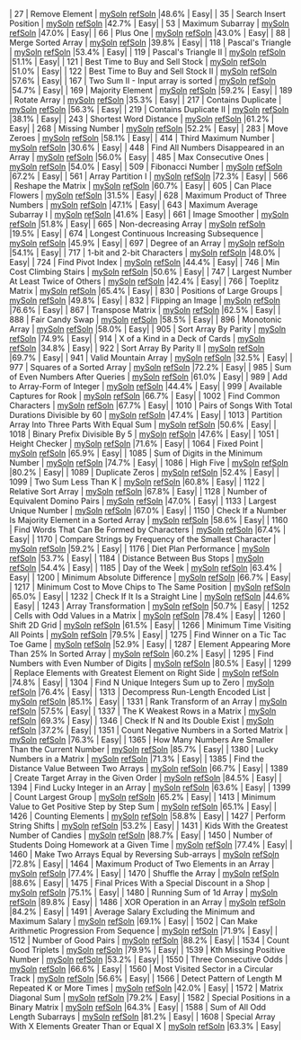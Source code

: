 | 27 | Remove Element    		| [mySoln](#27soln) [refSoln](#27ref) |48.6% | Easy|
| 35 | Search Insert Position    		| [mySoln](#35soln) [refSoln](#35ref) |42.7% | Easy|
| 53 | Maximum Subarray    		| [mySoln](#53soln) [refSoln](#53ref) |47.0% | Easy|
| 66 | Plus One    		| [mySoln](#66soln) [refSoln](#66ref) |43.0% | Easy|
| 88 | Merge Sorted Array    		| [mySoln](#88soln) [refSoln](#88ref) |39.8% | Easy|
| 118 | Pascal's Triangle    		| [mySoln](#118soln) [refSoln](#118ref) |53.4% | Easy|
| 119 | Pascal's Triangle II    		| [mySoln](#119soln) [refSoln](#119ref) |51.1% | Easy|
| 121 | Best Time to Buy and Sell Stock    		| [mySoln](#121soln) [refSoln](#121ref) |51.0% | Easy|
| 122 | Best Time to Buy and Sell Stock II    		| [mySoln](#122soln) [refSoln](#122ref) |57.6% | Easy|
| 167 | Two Sum II - Input array is sorted    		| [mySoln](#167soln) [refSoln](#167ref) |54.7% | Easy|
| 169 | Majority Element    		| [mySoln](#169soln) [refSoln](#169ref) |59.2% | Easy|
| 189 | Rotate Array    		| [mySoln](#189soln) [refSoln](#189ref) |35.3% | Easy|
| 217 | Contains Duplicate    		| [mySoln](#217soln) [refSoln](#217ref) |56.3% | Easy|
| 219 | Contains Duplicate II    		| [mySoln](#219soln) [refSoln](#219ref) |38.1% | Easy|
| 243 | Shortest Word Distance    		| [mySoln](#243soln) [refSoln](#243ref) |61.2% | Easy|
| 268 | Missing Number    		| [mySoln](#268soln) [refSoln](#268ref) |52.2% | Easy|
| 283 | Move Zeroes    		| [mySoln](#283soln) [refSoln](#283ref) |58.1% | Easy|
| 414 | Third Maximum Number    		| [mySoln](#414soln) [refSoln](#414ref) |30.6% | Easy|
| 448 | Find All Numbers Disappeared in an Array    		| [mySoln](#448soln) [refSoln](#448ref) |56.0% | Easy|
| 485 | Max Consecutive Ones    		| [mySoln](#485soln) [refSoln](#485ref) |54.0% | Easy|
| 509 | Fibonacci Number    		| [mySoln](#509soln) [refSoln](#509ref) |67.2% | Easy|
| 561 | Array Partition I    		| [mySoln](#561soln) [refSoln](#561ref) |72.3% | Easy|
| 566 | Reshape the Matrix    		| [mySoln](#566soln) [refSoln](#566ref) |60.7% | Easy|
| 605 | Can Place Flowers    		| [mySoln](#605soln) [refSoln](#605ref) |31.5% | Easy|
| 628 | Maximum Product of Three Numbers    		| [mySoln](#628soln) [refSoln](#628ref) |47.1% | Easy|
| 643 | Maximum Average Subarray I    		| [mySoln](#643soln) [refSoln](#643ref) |41.6% | Easy|
| 661 | Image Smoother    		| [mySoln](#661soln) [refSoln](#661ref) |51.8% | Easy|
| 665 | Non-decreasing Array    		| [mySoln](#665soln) [refSoln](#665ref) |19.5% | Easy|
| 674 | Longest Continuous Increasing Subsequence    		| [mySoln](#674soln) [refSoln](#674ref) |45.9% | Easy|
| 697 | Degree of an Array    		| [mySoln](#697soln) [refSoln](#697ref) |54.1% | Easy|
| 717 | 1-bit and 2-bit Characters    		| [mySoln](#717soln) [refSoln](#717ref) |48.0% | Easy|
| 724 | Find Pivot Index    		| [mySoln](#724soln) [refSoln](#724ref) |44.4% | Easy|
| 746 | Min Cost Climbing Stairs    		| [mySoln](#746soln) [refSoln](#746ref) |50.6% | Easy|
| 747 | Largest Number At Least Twice of Others    		| [mySoln](#747soln) [refSoln](#747ref) |42.4% | Easy|
| 766 | Toeplitz Matrix    		| [mySoln](#766soln) [refSoln](#766ref) |65.4% | Easy|
| 830 | Positions of Large Groups    		| [mySoln](#830soln) [refSoln](#830ref) |49.8% | Easy|
| 832 | Flipping an Image    		| [mySoln](#832soln) [refSoln](#832ref) |76.6% | Easy|
| 867 | Transpose Matrix    		| [mySoln](#867soln) [refSoln](#867ref) |62.5% | Easy|
| 888 | Fair Candy Swap    		| [mySoln](#888soln) [refSoln](#888ref) |58.5% | Easy|
| 896 | Monotonic Array    		| [mySoln](#896soln) [refSoln](#896ref) |58.0% | Easy|
| 905 | Sort Array By Parity    		| [mySoln](#905soln) [refSoln](#905ref) |74.9% | Easy|
| 914 | X of a Kind in a Deck of Cards    		| [mySoln](#914soln) [refSoln](#914ref) |34.8% | Easy|
| 922 | Sort Array By Parity II    		| [mySoln](#922soln) [refSoln](#922ref) |69.7% | Easy|
| 941 | Valid Mountain Array    		| [mySoln](#941soln) [refSoln](#941ref) |32.5% | Easy|
| 977 | Squares of a Sorted Array    		| [mySoln](#977soln) [refSoln](#977ref) |72.2% | Easy|
| 985 | Sum of Even Numbers After Queries    		| [mySoln](#985soln) [refSoln](#985ref) |61.0% | Easy|
| 989 | Add to Array-Form of Integer    		| [mySoln](#989soln) [refSoln](#989ref) |44.4% | Easy|
| 999 | Available Captures for Rook    		| [mySoln](#999soln) [refSoln](#999ref) |66.7% | Easy|
| 1002 | Find Common Characters    		| [mySoln](#1002soln) [refSoln](#1002ref) |67.7% | Easy|
| 1010 | Pairs of Songs With Total Durations Divisible by 60    		| [mySoln](#1010soln) [refSoln](#1010ref) |47.4% | Easy|
| 1013 | Partition Array Into Three Parts With Equal Sum    		| [mySoln](#1013soln) [refSoln](#1013ref) |50.6% | Easy|
| 1018 | Binary Prefix Divisible By 5    		| [mySoln](#1018soln) [refSoln](#1018ref) |47.6% | Easy|
| 1051 | Height Checker    		| [mySoln](#1051soln) [refSoln](#1051ref) |71.6% | Easy|
| 1064 | Fixed Point    		| [mySoln](#1064soln) [refSoln](#1064ref) |65.9% | Easy|
| 1085 | Sum of Digits in the Minimum Number    		| [mySoln](#1085soln) [refSoln](#1085ref) |74.7% | Easy|
| 1086 | High Five    		| [mySoln](#1086soln) [refSoln](#1086ref) |80.2% | Easy|
| 1089 | Duplicate Zeros    		| [mySoln](#1089soln) [refSoln](#1089ref) |52.4% | Easy|
| 1099 | Two Sum Less Than K    		| [mySoln](#1099soln) [refSoln](#1099ref) |60.8% | Easy|
| 1122 | Relative Sort Array    		| [mySoln](#1122soln) [refSoln](#1122ref) |67.8% | Easy|
| 1128 | Number of Equivalent Domino Pairs    		| [mySoln](#1128soln) [refSoln](#1128ref) |47.0% | Easy|
| 1133 | Largest Unique Number    		| [mySoln](#1133soln) [refSoln](#1133ref) |67.0% | Easy|
| 1150 | Check If a Number Is Majority Element in a Sorted Array    		| [mySoln](#1150soln) [refSoln](#1150ref) |58.6% | Easy|
| 1160 | Find Words That Can Be Formed by Characters    		| [mySoln](#1160soln) [refSoln](#1160ref) |67.4% | Easy|
| 1170 | Compare Strings by Frequency of the Smallest Character    		| [mySoln](#1170soln) [refSoln](#1170ref) |59.2% | Easy|
| 1176 | Diet Plan Performance    		| [mySoln](#1176soln) [refSoln](#1176ref) |53.7% | Easy|
| 1184 | Distance Between Bus Stops    		| [mySoln](#1184soln) [refSoln](#1184ref) |54.4% | Easy|
| 1185 | Day of the Week    		| [mySoln](#1185soln) [refSoln](#1185ref) |63.4% | Easy|
| 1200 | Minimum Absolute Difference    		| [mySoln](#1200soln) [refSoln](#1200ref) |66.7% | Easy|
| 1217 | Minimum Cost to Move Chips to The Same Position    		| [mySoln](#1217soln) [refSoln](#1217ref) |65.0% | Easy|
| 1232 | Check If It Is a Straight Line    		| [mySoln](#1232soln) [refSoln](#1232ref) |44.6% | Easy|
| 1243 | Array Transformation    		| [mySoln](#1243soln) [refSoln](#1243ref) |50.7% | Easy|
| 1252 | Cells with Odd Values in a Matrix    		| [mySoln](#1252soln) [refSoln](#1252ref) |78.4% | Easy|
| 1260 | Shift 2D Grid    		| [mySoln](#1260soln) [refSoln](#1260ref) |61.5% | Easy|
| 1266 | Minimum Time Visiting All Points    		| [mySoln](#1266soln) [refSoln](#1266ref) |79.5% | Easy|
| 1275 | Find Winner on a Tic Tac Toe Game    		| [mySoln](#1275soln) [refSoln](#1275ref) |52.9% | Easy|
| 1287 | Element Appearing More Than 25% In Sorted Array    		| [mySoln](#1287soln) [refSoln](#1287ref) |60.2% | Easy|
| 1295 | Find Numbers with Even Number of Digits    		| [mySoln](#1295soln) [refSoln](#1295ref) |80.5% | Easy|
| 1299 | Replace Elements with Greatest Element on Right Side    		| [mySoln](#1299soln) [refSoln](#1299ref) |74.8% | Easy|
| 1304 | Find N Unique Integers Sum up to Zero    		| [mySoln](#1304soln) [refSoln](#1304ref) |76.4% | Easy|
| 1313 | Decompress Run-Length Encoded List    		| [mySoln](#1313soln) [refSoln](#1313ref) |85.1% | Easy|
| 1331 | Rank Transform of an Array    		| [mySoln](#1331soln) [refSoln](#1331ref) |57.5% | Easy|
| 1337 | The K Weakest Rows in a Matrix    		| [mySoln](#1337soln) [refSoln](#1337ref) |69.3% | Easy|
| 1346 | Check If N and Its Double Exist    		| [mySoln](#1346soln) [refSoln](#1346ref) |37.2% | Easy|
| 1351 | Count Negative Numbers in a Sorted Matrix    		| [mySoln](#1351soln) [refSoln](#1351ref) |76.3% | Easy|
| 1365 | How Many Numbers Are Smaller Than the Current Number    		| [mySoln](#1365soln) [refSoln](#1365ref) |85.7% | Easy|
| 1380 | Lucky Numbers in a Matrix    		| [mySoln](#1380soln) [refSoln](#1380ref) |71.3% | Easy|
| 1385 | Find the Distance Value Between Two Arrays    		| [mySoln](#1385soln) [refSoln](#1385ref) |66.7% | Easy|
| 1389 | Create Target Array in the Given Order    		| [mySoln](#1389soln) [refSoln](#1389ref) |84.5% | Easy|
| 1394 | Find Lucky Integer in an Array    		| [mySoln](#1394soln) [refSoln](#1394ref) |63.6% | Easy|
| 1399 | Count Largest Group    		| [mySoln](#1399soln) [refSoln](#1399ref) |65.2% | Easy|
| 1413 | Minimum Value to Get Positive Step by Step Sum    		| [mySoln](#1413soln) [refSoln](#1413ref) |65.1% | Easy|
| 1426 | Counting Elements    		| [mySoln](#1426soln) [refSoln](#1426ref) |58.8% | Easy|
| 1427 | Perform String Shifts    		| [mySoln](#1427soln) [refSoln](#1427ref) |53.2% | Easy|
| 1431 | Kids With the Greatest Number of Candies    		| [mySoln](#1431soln) [refSoln](#1431ref) |88.7% | Easy|
| 1450 | Number of Students Doing Homework at a Given Time    		| [mySoln](#1450soln) [refSoln](#1450ref) |77.4% | Easy|
| 1460 | Make Two Arrays Equal by Reversing Sub-arrays    		| [mySoln](#1460soln) [refSoln](#1460ref) |72.8% | Easy|
| 1464 | Maximum Product of Two Elements in an Array    		| [mySoln](#1464soln) [refSoln](#1464ref) |77.4% | Easy|
| 1470 | Shuffle the Array    		| [mySoln](#1470soln) [refSoln](#1470ref) |88.6% | Easy|
| 1475 | Final Prices With a Special Discount in a Shop    		| [mySoln](#1475soln) [refSoln](#1475ref) |75.1% | Easy|
| 1480 | Running Sum of 1d Array    		| [mySoln](#1480soln) [refSoln](#1480ref) |89.8% | Easy|
| 1486 | XOR Operation in an Array    		| [mySoln](#1486soln) [refSoln](#1486ref) |84.2% | Easy|
| 1491 | Average Salary Excluding the Minimum and Maximum Salary    		| [mySoln](#1491soln) [refSoln](#1491ref) |69.1% | Easy|
| 1502 | Can Make Arithmetic Progression From Sequence    		| [mySoln](#1502soln) [refSoln](#1502ref) |71.9% | Easy|
| 1512 | Number of Good Pairs    		| [mySoln](#1512soln) [refSoln](#1512ref) |88.2% | Easy|
| 1534 | Count Good Triplets    		| [mySoln](#1534soln) [refSoln](#1534ref) |79.9% | Easy|
| 1539 | Kth Missing Positive Number    		| [mySoln](#1539soln) [refSoln](#1539ref) |53.2% | Easy|
| 1550 | Three Consecutive Odds    		| [mySoln](#1550soln) [refSoln](#1550ref) |66.6% | Easy|
| 1560 | Most Visited Sector in a Circular Track    		| [mySoln](#1560soln) [refSoln](#1560ref) |56.6% | Easy|
| 1566 | Detect Pattern of Length M Repeated K or More Times    		| [mySoln](#1566soln) [refSoln](#1566ref) |42.0% | Easy|
| 1572 | Matrix Diagonal Sum    		| [mySoln](#1572soln) [refSoln](#1572ref) |79.2% | Easy|
| 1582 | Special Positions in a Binary Matrix    		| [mySoln](#1582soln) [refSoln](#1582ref) |64.3% | Easy|
| 1588 | Sum of All Odd Length Subarrays    		| [mySoln](#1588soln) [refSoln](#1588ref) |81.2% | Easy|
| 1608 | Special Array With X Elements Greater Than or Equal X    		| [mySoln](#1608soln) [refSoln](#1608ref) |63.3% | Easy|
